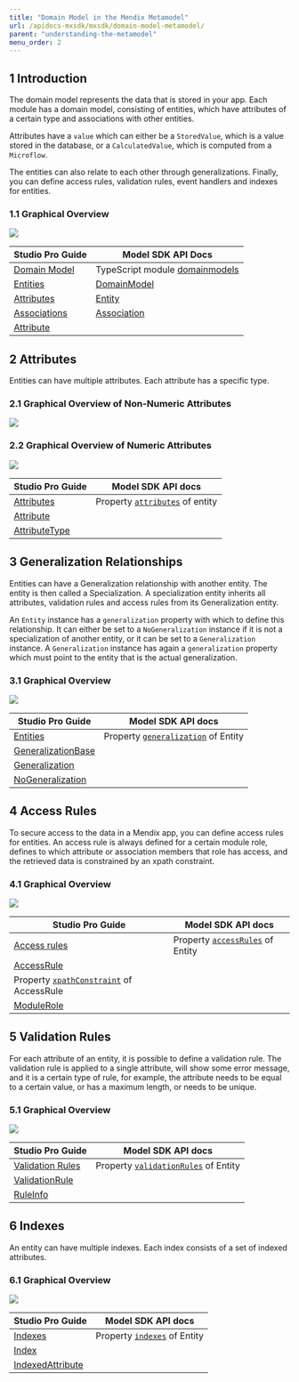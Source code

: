 ```yaml
---
title: "Domain Model in the Mendix Metamodel"
url: /apidocs-mxsdk/mxsdk/domain-model-metamodel/
parent: "understanding-the-metamodel"
menu_order: 2
---
```


## 1 Introduction

The domain model represents the data that is stored in your app. Each module has a domain model, consisting of entities, which have attributes of a certain type and associations with other entities.

Attributes have a `value` which can either be a `StoredValue`, which is a value stored in the database, or a `CalculatedValue`, which is computed from a `Microflow`.

The entities can also relate to each other through generalizations. Finally, you can define access rules, validation rules, event handlers and indexes for entities.

### 1.1 Graphical Overview

![](/attachments/apidocs-mxsdk/mxsdk//sdk-refguide/understanding-the-metamodel/domain-model-metamodel/16842837.svg)

Studio Pro Guide | Model SDK API Docs
--- | ---
[Domain Model](/refguide/domain-model/) | TypeScript module [domainmodels](https:/apidocs.rnd.mendix.com/modelsdk/latest/modules/domainmodels.html) 
[Entities](/refguide/entities/) | [DomainModel](https:/apidocs.rnd.mendix.com/modelsdk/latest/classes/domainmodels.domainmodel.html)
[Attributes](/refguide/attributes/) | [Entity](https:/apidocs.rnd.mendix.com/modelsdk/latest/classes/domainmodels.entity.html)
[Associations](/refguide/associations/) | [Association](https:/apidocs.rnd.mendix.com/modelsdk/latest/classes/domainmodels.association.html)
| [Attribute](https://apidocs.rnd.mendix.com/modelsdk/latest/classes/domainmodels.attribute.html)

## 2 Attributes

Entities can have multiple attributes. Each attribute has a specific type.

### 2.1 Graphical Overview of Non-Numeric Attributes

![](/attachments/apidocs-mxsdk/mxsdk//sdk-refguide/understanding-the-metamodel/domain-model-metamodel/16842840.svg)

### 2.2 Graphical Overview of Numeric Attributes

![](/attachments/apidocs-mxsdk/mxsdk//sdk-refguide/understanding-the-metamodel/domain-model-metamodel/16842841.svg)

Studio Pro Guide | Model SDK API docs
--- | ---
[Attributes](/refguide/attributes/) | Property [`attributes`](https:/apidocs.rnd.mendix.com/modelsdk/latest/classes/domainmodels.entity.html#attributes) of entity 
| [Attribute](https://apidocs.rnd.mendix.com/modelsdk/latest/classes/domainmodels.attribute.html)
| [AttributeType](https://apidocs.rnd.mendix.com/modelsdk/latest/classes/domainmodels.attributetype.html)

## 3 Generalization Relationships

Entities can have a Generalization relationship with another entity. The entity is then called a Specialization. A specialization entity inherits all attributes, validation rules and access rules from its Generalization entity.

An `Entity` instance has a `generalization` property with which to define this relationship. It can either be set to a `NoGeneralization` instance if it is not a specialization of another entity, or it can be set to a `Generalization` instance. A `Generalization` instance has again a `generalization` property which must point to the entity that is the actual generalization.

### 3.1 Graphical Overview

![](/attachments/apidocs-mxsdk/mxsdk//sdk-refguide/understanding-the-metamodel/domain-model-metamodel/16842839.svg)

Studio Pro Guide | Model SDK API docs
--- | ---
[Entities](/refguide/entities/) | Property [`generalization`](https:/apidocs.rnd.mendix.com/modelsdk/latest/classes/domainmodels.entity.html#generalization) of Entity
| [GeneralizationBase](https://apidocs.rnd.mendix.com/modelsdk/latest/classes/domainmodels.generalizationbase.html)
| [Generalization](https://apidocs.rnd.mendix.com/modelsdk/latest/classes/domainmodels.generalization.html)
| [NoGeneralization](https://apidocs.rnd.mendix.com/modelsdk/latest/classes/domainmodels.nogeneralization.html)

## 4 Access Rules

To secure access to the data in a Mendix app, you can define access rules for entities. An access rule is always defined for a certain module role, defines to which attribute or association members that role has access, and the retrieved data is constrained by an xpath constraint.

### 4.1 Graphical Overview

![](/attachments/apidocs-mxsdk/mxsdk//sdk-refguide/understanding-the-metamodel/domain-model-metamodel/16842835.svg)

Studio Pro Guide | Model SDK API docs
--- | ---
[Access rules](/refguide/access-rules/) | Property [`accessRules`](https:/apidocs.rnd.mendix.com/modelsdk/latest/classes/domainmodels.entity.html#accessrules) of Entity
| [AccessRule](https://apidocs.rnd.mendix.com/modelsdk/latest/classes/domainmodels.accessrule.html)
| Property [`xpathConstraint`](https://apidocs.rnd.mendix.com/modelsdk/latest/classes/domainmodels.accessrule.html#xpathconstraint) of AccessRule
| [ModuleRole](https://apidocs.rnd.mendix.com/modelsdk/latest/classes/security.modulerole.html)

## 5 Validation Rules

For each attribute of an entity, it is possible to define a validation rule. The validation rule is applied to a single attribute, will show some error message, and it is a certain type of rule, for example, the attribute needs to be equal to a certain value, or has a maximum length, or needs to be unique.

### 5.1 Graphical Overview

![](/attachments/apidocs-mxsdk/mxsdk//sdk-refguide/understanding-the-metamodel/domain-model-metamodel/16842834.svg)

Studio Pro Guide | Model SDK API docs
--- | ---
[Validation Rules](/refguide/validation-rules/) | Property [`validationRules`](https:/apidocs.rnd.mendix.com/modelsdk/latest/classes/domainmodels.entity.html#validationrules) of Entity
| [ValidationRule](https://apidocs.rnd.mendix.com/modelsdk/latest/classes/domainmodels.validationrule.html)
| [RuleInfo](https://apidocs.rnd.mendix.com/modelsdk/latest/classes/domainmodels.ruleinfo.html)

## 6 Indexes

An entity can have multiple indexes. Each index consists of a set of indexed attributes.

### 6.1 Graphical Overview

![](/attachments/apidocs-mxsdk/mxsdk//sdk-refguide/understanding-the-metamodel/domain-model-metamodel/16842836.svg)

Studio Pro Guide | Model SDK API docs
--- | ---
[Indexes](/refguide/indexes/) | Property [`indexes`](https:/apidocs.rnd.mendix.com/modelsdk/latest/classes/domainmodels.entity.html#indexes) of Entity
| [Index](https://apidocs.rnd.mendix.com/modelsdk/latest/classes/domainmodels.index.html)
| [IndexedAttribute](https://apidocs.rnd.mendix.com/modelsdk/latest/classes/domainmodels.indexedattribute.html)
